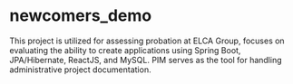 # newcomers_demo
This project is utilized for assessing probation at ELCA Group, focuses on evaluating the ability to create applications using Spring Boot, JPA/Hibernate, ReactJS, and MySQL. PIM serves as the tool for handling administrative project documentation.
